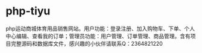 # php-tiyu
php运动商城体育用品销售网站。用户功能：登录注册、加入购物车、下单、个人中心编辑、查看我的订单；管理员功能：用户管理、订单管理、商品管理。含有项目完整源码和数据库文件，感兴趣的小伙伴请联系Q：2364821220
